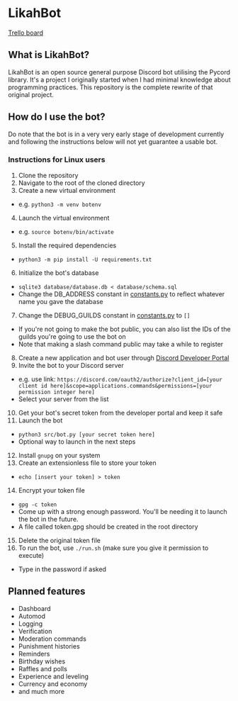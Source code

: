 # LikahBot
[Trello board](https://trello.com/b/ofVmXaHM/likah-bot)
## What is LikahBot?
LikahBot is an open source general purpose Discord bot utilising the Pycord library. It's a project I originally started when I had minimal knowledge about programming practices. This repository is the complete rewrite of that original project.
## How do I use the bot?
Do note that the bot is in a very very early stage of development currently and following the instructions below will not yet guarantee a usable bot.
### Instructions for Linux users
1. Clone the repository
2. Navigate to the root of the cloned directory
3. Create a new virtual environment
  - e.g. `python3 -m venv botenv`
4. Launch the virtual environment
  - e.g. `source botenv/bin/activate`
5. Install the required dependencies
  - `python3 -m pip install -U requirements.txt`
6. Initialize the bot's database
  - `sqlite3 database/database.db < database/schema.sql`
  - Change the DB_ADDRESS constant in [constants.py](https://github.com/Veloxization/likahbot/blob/main/src/config/constants.py) to reflect whatever name you gave the database
7. Change the DEBUG_GUILDS constant in [constants.py](https://github.com/Veloxization/likahbot/blob/main/src/config/constants.py) to `[]`
  - If you're not going to make the bot public, you can also list the IDs of the guilds you're going to use the bot on
  - Note that making a slash command public may take a while to register
8. Create a new application and bot user through [Discord Developer Portal](https://discord.com/developers/applications)
9. Invite the bot to your Discord server
  - e.g. use link: `https://discord.com/oauth2/authorize?client_id=[your client id here]&scope=applications.commands&permissions=[your permission integer here]`
  - Select your server from the list
10. Get your bot's secret token from the developer portal and keep it safe
11. Launch the bot
  - `python3 src/bot.py [your secret token here]`
  - Optional way to launch in the next steps
12. Install `gnupg` on your system
13. Create an extensionless file to store your token
  - `echo [insert your token] > token`
14. Encrypt your token file
  - `gpg -c token`
  - Come up with a strong enough password. You'll be needing it to launch the bot in the future.
  - A file called token.gpg should be created in the root directory
15. Delete the original token file
16. To run the bot, use `./run.sh` (make sure you give it permission to execute)
  - Type in the password if asked
## Planned features
* Dashboard
* Automod
* Logging
* Verification
* Moderation commands
* Punishment histories
* Reminders
* Birthday wishes
* Raffles and polls
* Experience and leveling
* Currency and economy
* and much more
